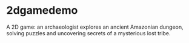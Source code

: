 # 2dgamedemo
A 2D game: an archaeologist explores an ancient Amazonian dungeon, solving puzzles and uncovering secrets of a mysterious lost tribe.
